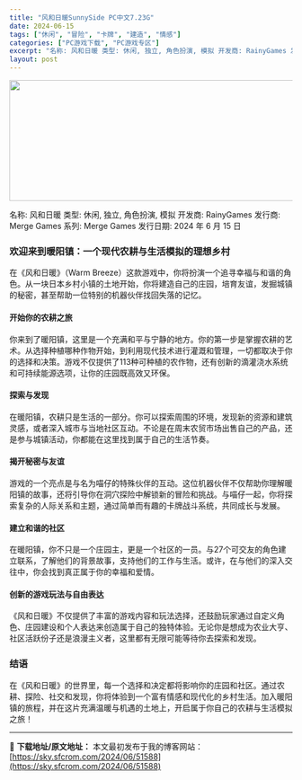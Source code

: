 ```yaml
---
title: "风和日暖SunnySide PC中文7.23G"
date: 2024-06-15
tags: ["休闲", "冒险", "卡牌", "建造", "情感"]
categories: ["PC游戏下载", "PC游戏专区"]
excerpt: "名称: 风和日暖 类型: 休闲, 独立, 角色扮演, 模拟 开发商: RainyGames 发行商: Merge Games 系列: Merge Games 发行日期: 2024 年 6 月 15 日 欢迎来到暖阳镇：一个现代农耕与生活模拟的理想乡村 在《风和日暖》（Warm Breeze）这款游戏&hellip;"
layout: post
---
```


<img class="aligncenter size-full wp-image-51589" src="https://sky.sfcrom.com/wp-content/uploads/2024/06/2024061504465417.webp" alt="" width="660" height="215" />

名称: 风和日暖
类型: 休闲, 独立, 角色扮演, 模拟
开发商: RainyGames
发行商: Merge Games
系列: Merge Games
发行日期: 2024 年 6 月 15 日
<h3>欢迎来到暖阳镇：一个现代农耕与生活模拟的理想乡村</h3>
在《风和日暖》（Warm Breeze）这款游戏中，你将扮演一个追寻幸福与和谐的角色。从一块日本乡村小镇的土地开始，你将建造自己的庄园，培育友谊，发掘城镇的秘密，甚至帮助一位特别的机器伙伴找回失落的记忆。
<h4>开始你的农耕之旅</h4>
你来到了暖阳镇，这里是一个充满和平与宁静的地方。你的第一步是掌握农耕的艺术。从选择种植哪种作物开始，到利用现代技术进行灌溉和管理，一切都取决于你的选择和决策。游戏不仅提供了113种可种植的农作物，还有创新的滴灌浇水系统和可持续能源选项，让你的庄园既高效又环保。
<h4>探索与发现</h4>
在暖阳镇，农耕只是生活的一部分。你可以探索周围的环境，发现新的资源和建筑灵感，或者深入城市与当地社区互动。不论是在周末农贸市场出售自己的产品，还是参与城镇活动，你都能在这里找到属于自己的生活节奏。
<h4>揭开秘密与友谊</h4>
游戏的一个亮点是与名为喵仔的特殊伙伴的互动。这位机器伙伴不仅帮助你理解暖阳镇的故事，还将引导你在洞穴探险中解锁新的冒险和挑战。与喵仔一起，你将探索复杂的人际关系和主题，通过简单而有趣的卡牌战斗系统，共同成长与发展。
<h4>建立和谐的社区</h4>
在暖阳镇，你不只是一个庄园主，更是一个社区的一员。与27个可交友的角色建立联系，了解他们的背景故事，支持他们的工作与生活。或许，在与他们的深入交往中，你会找到真正属于你的幸福和爱情。
<h4>创新的游戏玩法与自由表达</h4>
《风和日暖》不仅提供了丰富的游戏内容和玩法选择，还鼓励玩家通过自定义角色、庄园建设和个人表达来创造属于自己的独特体验。无论你是想成为农业大亨、社区活跃份子还是浪漫主义者，这里都有无限可能等待你去探索和发现。
<h3>结语</h3>
在《风和日暖》的世界里，每一个选择和决定都将影响你的庄园和社区。通过农耕、探险、社交和发现，你将体验到一个富有情感和现代化的乡村生活。加入暖阳镇的旅程，并在这片充满温暖与机遇的土地上，开启属于你自己的农耕与生活模拟之旅！

---
📖 **下载地址/原文地址：** 本文最初发布于我的博客网站：[https://sky.sfcrom.com/2024/06/51588](https://sky.sfcrom.com/2024/06/51588)
